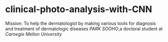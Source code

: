 # clinical-photo-analysis-with-CNN
Mission: To help the dermatologist by making various tools for diagnosis and treatment of dermatologic diseases
*PARK SOOHO*,a doctoral student at *Carnegie Mellon University*
